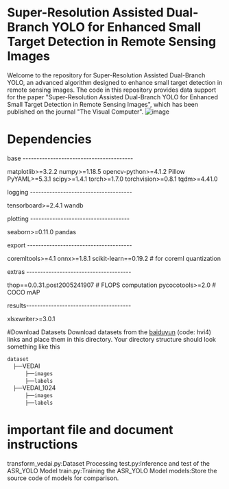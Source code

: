 # Super-Resolution Assisted Dual-Branch YOLO for Enhanced Small Target Detection in Remote Sensing Images
Welcome to the repository for Super-Resolution Assisted Dual-Branch YOLO, an advanced algorithm designed to enhance small target detection in remote sensing images.
The code in this repository provides data support for the paper "Super-Resolution Assisted Dual-Branch YOLO for Enhanced Small Target Detection in Remote Sensing Images", which has been published on the journal "The Visual Computer".
![image](https://github.com/user-attachments/assets/0988a43d-8056-4dcc-bb40-9483b5c71ebf)

# Dependencies

 base ----------------------------------------
 
matplotlib>=3.2.2
numpy>=1.18.5
opencv-python>=4.1.2
Pillow
PyYAML>=5.3.1
scipy>=1.4.1
torch>=1.7.0
torchvision>=0.8.1
tqdm>=4.41.0

 logging -------------------------------------
 
tensorboard>=2.4.1
 wandb

 plotting ------------------------------------
 
seaborn>=0.11.0
pandas

 export --------------------------------------
 
 coremltools>=4.1
 onnx>=1.8.1
 scikit-learn==0.19.2  # for coreml quantization

 extras --------------------------------------
 
thop==0.0.31.post2005241907  # FLOPS computation
pycocotools>=2.0  # COCO mAP

results--------------------------------------

xlsxwriter>=3.0.1

#Download Datasets
Download datasets from the [baiduyun](https://pan.baidu.com/s/1L0SWi5AQA6ZK9jDIWRY7Fg) (code: hvi4) links and place them in this directory. Your directory structure should look something like this

  `dataset` <br/>
  `├──`VEDAI  <br/>
      `├──images`   <br/>
      `├──labels`  <br/>
  `├──`VEDAI_1024 <br/>
      `├──images`   <br/>
      `├──labels`  <br/>

# important file and document instructions
transform_vedai.py:Dataset Processing
test.py:Inference and test of the ASR_YOLO Model
train.py:Training the ASR_YOLO Model
models:Store the source code of models for comparison.
